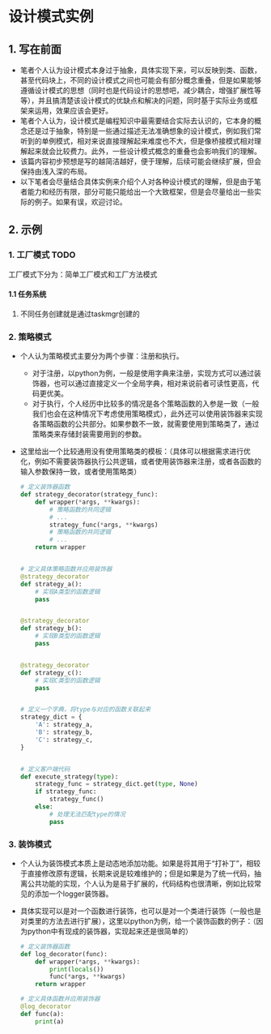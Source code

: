 # 设计模式实例

## 1. 写在前面

- 笔者个人认为设计模式本身过于抽象，具体实现下来，可以反映到类、函数，甚至代码块上，不同的设计模式之间也可能会有部分概念重叠，但是如果能够遵循设计模式的思想（同时也是代码设计的思想吧，减少耦合，增强扩展性等等），并且搞清楚该设计模式的优缺点和解决的问题，同时基于实际业务或框架来运用，效果应该会更好。
- 笔者个人认为，设计模式是编程知识中最需要结合实际去认识的，它本身的概念还是过于抽象，特别是一些通过描述无法准确想象的设计模式，例如我们常听到的单例模式，相对来说直接理解起来难度也不大，但是像桥接模式相对理解起来就会比较费力。此外，一些设计模式概念的重叠也会影响我们的理解。
- 该篇内容初步预想是写的越简洁越好，便于理解，后续可能会继续扩展，但会保持由浅入深的布局。
- 以下笔者会尽量结合具体实例来介绍个人对各种设计模式的理解，但是由于笔者能力和经历有限，部分可能只能给出一个大致框架，但是会尽量给出一些实际的例子。如果有误，欢迎讨论。

## 2. 示例

### 1. 工厂模式 TODO

工厂模式下分为：简单工厂模式和工厂方法模式

#### 1.1 任务系统

1. 不同任务创建就是通过taskmgr创建的

### 2. 策略模式

- 个人认为策略模式主要分为两个步骤：注册和执行。

  - 对于注册，以python为例，一般是使用字典来注册，实现方式可以通过装饰器，也可以通过直接定义一个全局字典，相对来说前者可读性更高，代码更优美。
  - 对于执行，个人经历中比较多的情况是各个策略函数的入参是一致（一般我们也会在这种情况下考虑使用策略模式），此外还可以使用装饰器来实现各策略函数的公共部分。如果参数不一致，就需要使用到策略类了，通过策略类来存储封装需要用到的参数。

- 这里给出一个比较通用没有使用策略类的模板：（具体可以根据需求进行优化，例如不需要装饰器执行公共逻辑，或者使用装饰器来注册，或者各函数的输入参数保持一致，或者使用策略类）

  ```python
  # 定义装饰器函数
  def strategy_decorator(strategy_func):
      def wrapper(*args, **kwargs):
          # 策略函数的共同逻辑
          # ...
          strategy_func(*args, **kwargs)
          # 策略函数的共同逻辑
          # ...
      return wrapper
  
  
  # 定义具体策略函数并应用装饰器
  @strategy_decorator
  def strategy_a():
      # 实现A类型的函数逻辑
      pass
  
  
  @strategy_decorator
  def strategy_b():
      # 实现B类型的函数逻辑
      pass
  
  
  @strategy_decorator
  def strategy_c():
      # 实现C类型的函数逻辑
      pass
  
  
  # 定义一个字典，将type与对应的函数关联起来
  strategy_dict = {
      'A': strategy_a,
      'B': strategy_b,
      'C': strategy_c,
  }
  
  
  # 定义客户端代码
  def execute_strategy(type):
      strategy_func = strategy_dict.get(type, None)
      if strategy_func:
          strategy_func()
      else:
          # 处理无法匹配type的情况
          pass
  ```


### 3. 装饰模式

- 个人认为装饰模式本质上是动态地添加功能。如果是将其用于“打补丁”，相较于直接修改原有逻辑，长期来说是较难维护的；但是如果是为了统一代码，抽离公共功能的实现，个人认为是易于扩展的，代码结构也很清晰，例如比较常见的添加一个logger装饰器。

- 具体实现可以是对一个函数进行装饰，也可以是对一个类进行装饰（一般也是对类里的方法去进行扩展），这里以python为例，给一个装饰函数的例子：（因为python中有现成的装饰器，实现起来还是很简单的）

  ```python
  # 定义装饰器函数
  def log_decorator(func):
      def wrapper(*args, **kwargs):
          print(locals())
          func(*args, **kwargs)
      return wrapper
  
  # 定义具体函数并应用装饰器
  @log_decorator
  def func(a):
      print(a)
  ```

  

